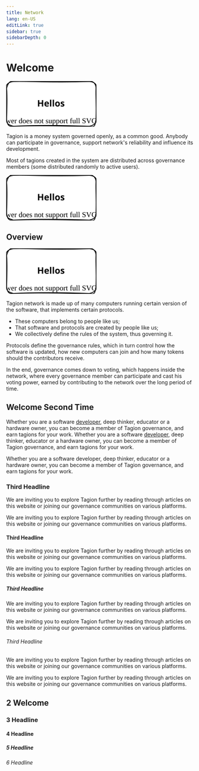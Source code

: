 ```yaml
---
title: Network
lang: en-US
editLink: true
sidebar: true
sidebarDepth: 0
---
```


# Welcome
![](/diagrams/network.drawio.svg)

Tagion is a money system governed openly, as a common good. Anybody can participate in governance, support network's reliability and influence its development.

Most of tagions created in the system are distributed across governance members (some distributed randomly to active users). 

![](/diagrams/network.drawio.svg)

## Overview
![](/diagrams/network.drawio.svg)

Tagion network is made up of many computers running certain version of the software, that implements certain protocols.

- These computers belong to people like us;
- That software and protocols are created by people like us;
- We collectively define the rules of the system, thus governing it.

Protocols define the governance rules, which in turn control how the software is updated, how new computers can join and how many tokens should the contributors receive.

In the end, governance comes down to voting, which happens inside the network, where every governance member can participate and cast his voting power, earned by contributing to the network over the long period of time.


## Welcome Second Time

Whether you are a software [developer](https://asdfasdf.com), deep thinker, educator or a hardware owner, you can become a member of Tagion governance, and earn tagions for your work.
Whether you are a software [developer](), deep thinker, educator or a hardware owner, you can become a member of Tagion governance, and earn tagions for your work.

Whether you are a software developer, deep thinker, educator or a hardware owner, you can become a member of Tagion governance, and earn tagions for your work.

### Third Headline

We are inviting you to explore Tagion further by reading through articles on this website or joining our governance communities on various platforms.

We are inviting you to explore Tagion further by reading through articles on this website or joining our governance communities on various platforms.
#### Third Headline

We are inviting you to explore Tagion further by reading through articles on this website or joining our governance communities on various platforms.

We are inviting you to explore Tagion further by reading through articles on this website or joining our governance communities on various platforms.
##### Third Headline

We are inviting you to explore Tagion further by reading through articles on this website or joining our governance communities on various platforms.

We are inviting you to explore Tagion further by reading through articles on this website or joining our governance communities on various platforms.
###### Third Headline

We are inviting you to explore Tagion further by reading through articles on this website or joining our governance communities on various platforms.

We are inviting you to explore Tagion further by reading through articles on this website or joining our governance communities on various platforms.


## 2 Welcome

### 3 Headline

#### 4 Headline

##### 5 Headline

###### 6 Headline

